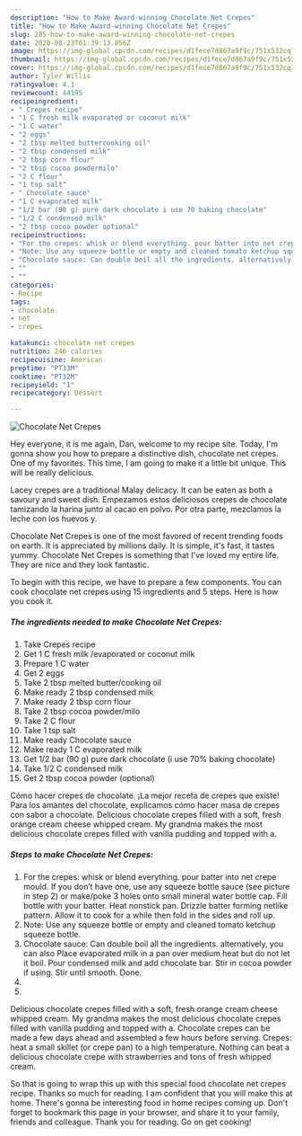 ```yaml
---
description: "How to Make Award-winning Chocolate Net Crepes"
title: "How to Make Award-winning Chocolate Net Crepes"
slug: 285-how-to-make-award-winning-chocolate-net-crepes
date: 2020-08-23T01:39:13.856Z
image: https://img-global.cpcdn.com/recipes/d1fece7d867a9f9c/751x532cq70/chocolate-net-crepes-recipe-main-photo.jpg
thumbnail: https://img-global.cpcdn.com/recipes/d1fece7d867a9f9c/751x532cq70/chocolate-net-crepes-recipe-main-photo.jpg
cover: https://img-global.cpcdn.com/recipes/d1fece7d867a9f9c/751x532cq70/chocolate-net-crepes-recipe-main-photo.jpg
author: Tyler Willis
ratingvalue: 4.1
reviewcount: 44195
recipeingredient:
- " Crepes recipe"
- "1 C fresh milk evaporated or coconut milk"
- "1 C water"
- "2 eggs"
- "2 tbsp melted buttercooking oil"
- "2 tbsp condensed milk"
- "2 tbsp corn flour"
- "2 tbsp cocoa powdermilo"
- "2 C flour"
- "1 tsp salt"
- " Chocolate sauce"
- "1 C evaporated milk"
- "1/2 bar (90 g) pure dark chocolate i use 70 baking chocolate"
- "1/2 C condensed milk"
- "2 tbsp cocoa powder optional"
recipeinstructions:
- "For the crepes: whisk or blend everything. pour batter into net crepe mould. If you don’t have one, use any squeeze bottle sauce (see picture in step 2) or make/poke 3 holes onto small mineral water bottle cap. Fill bottle with your batter. Heat nonstick pan. Drizzle batter forming netlike pattern. Allow it to cook for a while then fold in the sides and roll up."
- "Note: Use any squeeze bottle or empty and cleaned tomato ketchup squeeze bottle."
- "Chocolate sauce: Can double boil all the ingredients. alternatively, you can also Place evaporated milk in a pan over medium heat but do not let it boil. Pour condensed milk and add chocolate bar. Stir in cocoa powder if using. Stir until smooth. Done."
- ""
- ""
categories:
- Recipe
tags:
- chocolate
- net
- crepes

katakunci: chocolate net crepes 
nutrition: 246 calories
recipecuisine: American
preptime: "PT33M"
cooktime: "PT32M"
recipeyield: "1"
recipecategory: Dessert

---
```



![Chocolate Net Crepes](https://img-global.cpcdn.com/recipes/d1fece7d867a9f9c/751x532cq70/chocolate-net-crepes-recipe-main-photo.jpg)

Hey everyone, it is me again, Dan, welcome to my recipe site. Today, I'm gonna show you how to prepare a distinctive dish, chocolate net crepes. One of my favorites. This time, I am going to make it a little bit unique. This will be really delicious.

Lacey crepes are a traditional Malay delicacy. It can be eaten as both a savoury and sweet dish. Empezamos estos deliciosos crepes de chocolate tamizando la harina junto al cacao en polvo. Por otra parte, mezclamos la leche con los huevos y.

Chocolate Net Crepes is one of the most favored of recent trending foods on earth. It is appreciated by millions daily. It is simple, it's fast, it tastes yummy. Chocolate Net Crepes is something that I've loved my entire life. They are nice and they look fantastic.


To begin with this recipe, we have to prepare a few components. You can cook chocolate net crepes using 15 ingredients and 5 steps. Here is how you cook it.

<!--inarticleads1-->

##### The ingredients needed to make Chocolate Net Crepes:

1. Take  Crepes recipe
1. Get 1 C fresh milk /evaporated or coconut milk
1. Prepare 1 C water
1. Get 2 eggs
1. Take 2 tbsp melted butter/cooking oil
1. Make ready 2 tbsp condensed milk
1. Make ready 2 tbsp corn flour
1. Take 2 tbsp cocoa powder/milo
1. Take 2 C flour
1. Take 1 tsp salt
1. Make ready  Chocolate sauce
1. Make ready 1 C evaporated milk
1. Get 1/2 bar (90 g) pure dark chocolate (i use 70% baking chocolate)
1. Take 1/2 C condensed milk
1. Get 2 tbsp cocoa powder (optional)


Cómo hacer crepes de chocolate. ¡La mejor receta de crepes que existe! Para los amantes del chocolate, explicamos cómo hacer masa de crepes con sabor a chocolate. Delicious chocolate crepes filled with a soft, fresh orange cream cheese whipped cream. My grandma makes the most delicious chocolate crepes filled with vanilla pudding and topped with a. 

<!--inarticleads2-->

##### Steps to make Chocolate Net Crepes:

1. For the crepes: whisk or blend everything. pour batter into net crepe mould. If you don’t have one, use any squeeze bottle sauce (see picture in step 2) or make/poke 3 holes onto small mineral water bottle cap. Fill bottle with your batter. Heat nonstick pan. Drizzle batter forming netlike pattern. Allow it to cook for a while then fold in the sides and roll up.
1. Note: Use any squeeze bottle or empty and cleaned tomato ketchup squeeze bottle.
1. Chocolate sauce: Can double boil all the ingredients. alternatively, you can also Place evaporated milk in a pan over medium heat but do not let it boil. Pour condensed milk and add chocolate bar. Stir in cocoa powder if using. Stir until smooth. Done.
1. 
1. 


Delicious chocolate crepes filled with a soft, fresh orange cream cheese whipped cream. My grandma makes the most delicious chocolate crepes filled with vanilla pudding and topped with a. Chocolate crepes can be made a few days ahead and assembled a few hours before serving. Crepes: heat a small skillet (or crepe pan) to a high temperature. Nothing can beat a delicious chocolate crepe with strawberries and tons of fresh whipped cream. 

So that is going to wrap this up with this special food chocolate net crepes recipe. Thanks so much for reading. I am confident that you will make this at home. There's gonna be interesting food in home recipes coming up. Don't forget to bookmark this page in your browser, and share it to your family, friends and colleague. Thank you for reading. Go on get cooking!
